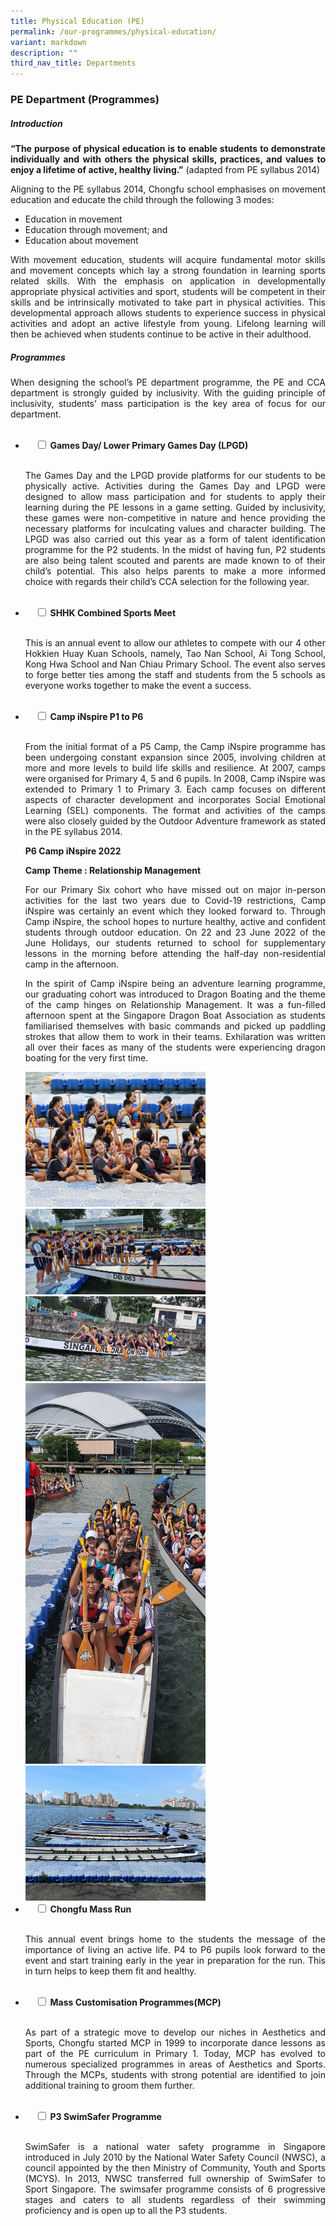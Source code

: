 ```yaml
---
title: Physical Education (PE)
permalink: /our-programmes/physical-education/
variant: markdown
description: ""
third_nav_title: Departments
---
```

<h3><strong>PE Department (Programmes)</strong></h3>

<h5><strong>Introduction</strong></h5>

<p style="text-align:justify"><b>“The purpose of physical education is to enable students to demonstrate individually and with others the physical skills, practices, and values to enjoy a lifetime of active, healthy living.”</b> (adapted from PE syllabus 2014)</p>

<p style="text-align:justify">Aligning to the PE syllabus 2014, Chongfu school emphasises on movement education and educate the child through the following 3 modes:</p>

*   Education in movement
*   Education through movement; and
*   Education about movement

<p style="text-align:justify">With movement education, students will acquire fundamental motor skills and movement concepts which lay a strong foundation in learning sports related skills. With the emphasis on application in developmentally appropriate physical activities and sport, students will be competent in their skills and be intrinsically motivated to take part in physical activities. This developmental approach allows students to experience success in physical activities and adopt an active lifestyle from young. Lifelong learning will then be achieved when students continue to be active in their adulthood.</p>

<h5><strong>Programmes</strong></h5>

<p style="text-align:justify">When designing the school’s PE department programme, the PE and CCA department is strongly guided by inclusivity. With the guiding principle of inclusivity, students’ mass participation is the key area of focus for our department.</p>


<ul class="jekyllcodex_accordion">
&nbsp;&nbsp;<li>
&nbsp;&nbsp;&nbsp;&nbsp;<input type="checkbox" id="accordion1">
<label for="accordion1"><b>Games Day/ Lower Primary Games Day (LPGD)</b></label>
&nbsp;&nbsp;&nbsp;&nbsp;<div>
&nbsp;&nbsp;&nbsp;&nbsp;&nbsp;&nbsp;
<p style="text-align:justify">The Games Day and the LPGD provide platforms for our students to be physically active. Activities during the Games Day and LPGD were designed to allow mass participation and for students to apply their learning during the PE lessons in a game setting. Guided by inclusivity, these games were non-competitive in nature and hence providing the necessary platforms for inculcating values and character building. The LPGD was also carried out this year as a form of talent identification programme for the P2 students. In the midst of having fun, P2 students are also being talent scouted and parents are made known to of their child’s potential. This also helps parents to make a more informed choice with regards their child’s CCA selection for the following year.</p>
&nbsp;&nbsp;&nbsp;&nbsp;</div>
</li>
<li>
&nbsp;&nbsp;&nbsp;&nbsp;<input type="checkbox" id="accordion2">
<label for="accordion2"><b>SHHK Combined Sports Meet</b></label>
&nbsp;&nbsp;&nbsp;&nbsp;<div>
&nbsp;&nbsp;&nbsp;&nbsp;&nbsp;&nbsp;
<p style="text-align:justify">This is an annual event to allow our athletes to compete with our 4 other Hokkien Huay Kuan Schools, namely, Tao Nan School, Ai Tong School, Kong Hwa School and Nan Chiau Primary School. The event also serves to forge better ties among the staff and students from the 5 schools as everyone works&nbsp;together to make the event a success.</p>
&nbsp;&nbsp;&nbsp;&nbsp;</div>
</li>
<li>
&nbsp;&nbsp;&nbsp;&nbsp;<input type="checkbox" id="accordion3">
<label for="accordion3"><b>Camp iNspire P1 to P6</b></label>
&nbsp;&nbsp;&nbsp;&nbsp;<div>
&nbsp;&nbsp;&nbsp;&nbsp;&nbsp;&nbsp;
<p style="text-align:justify">From the initial format of a P5 Camp, the Camp iNspire programme has been undergoing constant expansion since 2005, involving children at more and more levels to build life skills and resilience. At 2007, camps were organised for Primary 4, 5 and 6 pupils. In 2008, Camp iNspire was extended to Primary 1 to Primary 3. Each camp focuses on different aspects of character development and incorporates Social Emotional Learning (SEL) components. The format and activities of the camps were also closely guided by the Outdoor Adventure framework as stated in the PE syllabus 2014.</p>

<p><b>P6 Camp iNspire 2022</b></p>

<p><b>Camp Theme : Relationship Management</b></p>

<p style="text-align:justify">For our Primary Six cohort who have missed out on major in-person activities for the last two years due to Covid-19 restrictions, Camp iNspire was certainly an event which they looked forward to. Through Camp iNspire, the school hopes to nurture healthy, active and confident students through outdoor education. On 22 and 23 June 2022 of the June Holidays, our students returned to school for supplementary lessons in the morning before attending the half-day non-residential camp in the afternoon.</p>

<p style="text-align:justify">In the spirit of Camp iNspire being an adventure learning programme, our graduating cohort was introduced to Dragon Boating and the theme of the camp hinges on Relationship Management. It was a fun-filled afternoon spent at the Singapore Dragon Boat Association as students familiarised themselves with basic commands and picked up paddling strokes that allow them to work in their teams. Exhilaration was written all over their faces as many of the students were experiencing dragon boating for the very first time.</p>
<img src="/images/CampInspire_2022_Pic1.jpg" style="width:60%"><br>
<img src="/images/CampInspire_2022_Pic2.jpg" style="width:60%"><br>
<img src="/images/CampInspire_2022_Pic5.jpg" style="width:60%"><br>
<img src="/images/CampInspire_2022_Pic4.jpg" style="width:60%"><br>
<img src="/images/CampInspire_2022_Pic3.jpg" style="width:60%">
&nbsp;&nbsp;&nbsp;&nbsp;</div>
</li>
<li>
&nbsp;&nbsp;&nbsp;&nbsp;<input type="checkbox" id="accordion4">
<label for="accordion4"><b>Chongfu Mass Run</b></label>
&nbsp;&nbsp;&nbsp;&nbsp;<div>
&nbsp;&nbsp;&nbsp;&nbsp;&nbsp;&nbsp;
<p style="text-align:justify">This annual event brings home to the students the message of the importance of living an active life. P4 to P6 pupils look forward to the event and start training early in the year in preparation for the run. This in turn helps to keep them fit and healthy.</p>
&nbsp;&nbsp;&nbsp;&nbsp;</div>
</li>
<li>
&nbsp;&nbsp;&nbsp;&nbsp;<input type="checkbox" id="accordion5">
<label for="accordion5"><b>Mass Customisation Programmes(MCP)</b></label>
&nbsp;&nbsp;&nbsp;&nbsp;<div>
&nbsp;&nbsp;&nbsp;&nbsp;&nbsp;&nbsp;
<p style="text-align:justify">As part of a strategic move to develop our niches in Aesthetics and Sports, Chongfu started MCP in 1999 to incorporate dance lessons as part of the PE curriculum in Primary 1. Today, MCP has evolved to numerous specialized programmes in areas of Aesthetics and Sports. Through the MCPs, students with strong potential are identified to join additional training to groom them further.</p>
&nbsp;&nbsp;&nbsp;&nbsp;</div>
</li>
<li>
&nbsp;&nbsp;&nbsp;&nbsp;<input type="checkbox" id="accordion6">
<label for="accordion6"><b>P3 SwimSafer Programme</b></label>
&nbsp;&nbsp;&nbsp;&nbsp;<div>
&nbsp;&nbsp;&nbsp;&nbsp;&nbsp;&nbsp;
<p style="text-align:justify">SwimSafer is a national water safety programme in Singapore introduced in July 2010 by the National Water Safety Council (NWSC), a council appointed by the then Ministry of Community, Youth and Sports (MCYS). In 2013, NWSC transferred full ownership of SwimSafer to Sport Singapore. The swimsafer programme consists of 6 progressive stages and caters to all students regardless of their swimming proficiency and is open up to all the P3 students.</p>
&nbsp;&nbsp;&nbsp;&nbsp;</div>
</li></ul>